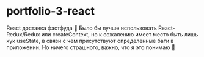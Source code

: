 # portfolio-3-react
React доставка фастфуда 🍔
Было бы лучше использовать React-Redux/Redux или createContext, но к сожалению имеет место быть лишь хук useState, в связи с чем присутствуют определенные баги в приложении. Но ничего страшного, важно, что я это понимаю 🙂
